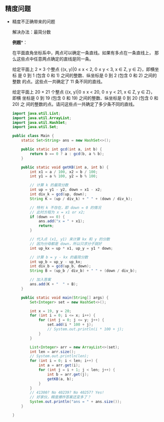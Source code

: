 ## 精度问题
- 精度不正确带来的问题

	解决办法：最简分数

	**例题***：
	
	在平面直角坐标系中，两点可以确定一条直线。如果有多点在一条直线上， 那么这些点中任意两点确定的直线是同一条。  
	
	给定平面上 2 × 3 个整点 {(x, y)|0 ≤ x < 2, 0 ≤ y < 3, x ∈ Z, y ∈ Z}，即横坐标 是 0 到 1 (包含 0 和 1) 之间的整数、纵坐标是 0 到 2 (包含 0 和 2) 之间的整数 的点。这些点一共确定了 11 条不同的直线。
	
	给定平面上 20 × 21 个整点 {(x, y)|0 ≤ x < 20, 0 ≤ y < 21, x ∈ Z, y ∈ Z}，即横 坐标是 0 到 19 (包含 0 和 19) 之间的整数、纵坐标是 0 到 20 (包含 0 和 20) 之 间的整数的点。请问这些点一共确定了多少条不同的直线。

	```java
	import java.util.List;
	import java.util.ArrayList;
	import java.util.HashSet;
	import java.util.Set;
	
	public class Main {
	    static Set<String> ans = new HashSet<>();
	
	    public static int gcd(int a, int b) {
	        return b == 0 ? a : gcd(b, a % b);
	    }
	
	    public static void getKB(int a, int b) {
	        int x1 = a / 100, x2 = b / 100;
	        int y1 = a % 100, y2 = b % 100;
	
	        // 计算 k 的最简分数
	        int up = y1 - y2, down = x1 - x2;
	        int div_k = gcd(up, down);
	        String K = (up / div_k) + " " + (down / div_k);
	
	        // 特判 k 不存在，即 down = 0 的情况
	        // 此时方程为 x = x1 or x2;
	        if (down == 0) {
	            ans.add("x = " + x1);
	            return;
	        }
	
	        // 代入点 (x1, y1) 来计算 kx 和 y 的分数
	        // 因为分母都是 down，所以只求分子就好
	        int up_kx = up * x1, up_y = y1 * down;
	
	        // 计算 b = y - kx 的最简分数
	        int up_b = up_y - up_kx;
	        int div_b = gcd(up_b, down);
	        String B = (up_b / div_b) + " " + (down / div_b);
	
	        // 加入答案
	        ans.add(K + "  " + B);
	    }
	
	    public static void main(String[] args) {
	        Set<Integer> set = new HashSet<>();
	
	        int x = 19, y = 20;
	        for (int i = 0; i <= x; i++) {
	            for (int j = 0; j <= y; j++) {
	                set.add(i * 100 + j);
					// System.out.println(i * 100 + j);
	            }
	        }
	
	        List<Integer> arr = new ArrayList<>(set);
	        int len = arr.size();
			// System.out.println(len);
	        for (int i = 0; i < len; i++) {
	            int a = arr.get(i);
	            for (int j = i + 1; j < len; j++) {
	                int b = arr.get(j);
	                getKB(a, b);
	            }
	        }
	        // 41300? No 40239? No 40257? Yes!
	        // 好家伙，精度爆炸答案还变多了？
	        System.out.println("ans = " + ans.size());
	    }
	
	}
	```